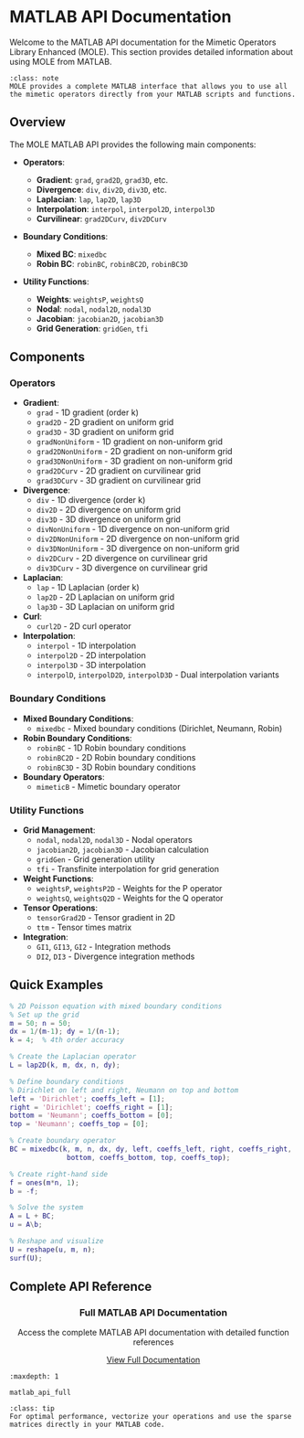 # MATLAB API Documentation

Welcome to the MATLAB API documentation for the Mimetic Operators Library Enhanced (MOLE). This section provides detailed information about using MOLE from MATLAB.

```{admonition} MATLAB Integration
:class: note
MOLE provides a complete MATLAB interface that allows you to use all the mimetic operators directly from your MATLAB scripts and functions.
```

## Overview

The MOLE MATLAB API provides the following main components:

- **Operators**:
  - **Gradient**: `grad`, `grad2D`, `grad3D`, etc.
  - **Divergence**: `div`, `div2D`, `div3D`, etc.
  - **Laplacian**: `lap`, `lap2D`, `lap3D`
  - **Interpolation**: `interpol`, `interpol2D`, `interpol3D`
  - **Curvilinear**: `grad2DCurv`, `div2DCurv`

- **Boundary Conditions**:
  - **Mixed BC**: `mixedbc`
  - **Robin BC**: `robinBC`, `robinBC2D`, `robinBC3D`

- **Utility Functions**:
  - **Weights**: `weightsP`, `weightsQ`
  - **Nodal**: `nodal`, `nodal2D`, `nodal3D`
  - **Jacobian**: `jacobian2D`, `jacobian3D`
  - **Grid Generation**: `gridGen`, `tfi`

## Components

<div class="component-box">
<h3>Operators</h3>
<ul>
<li><strong>Gradient</strong>: 
  <ul>
    <li><code>grad</code> - 1D gradient (order k)</li>
    <li><code>grad2D</code> - 2D gradient on uniform grid</li>
    <li><code>grad3D</code> - 3D gradient on uniform grid</li>
    <li><code>gradNonUniform</code> - 1D gradient on non-uniform grid</li>
    <li><code>grad2DNonUniform</code> - 2D gradient on non-uniform grid</li>
    <li><code>grad3DNonUniform</code> - 3D gradient on non-uniform grid</li>
    <li><code>grad2DCurv</code> - 2D gradient on curvilinear grid</li>
    <li><code>grad3DCurv</code> - 3D gradient on curvilinear grid</li>
  </ul>
</li>
<li><strong>Divergence</strong>: 
  <ul>
    <li><code>div</code> - 1D divergence (order k)</li>
    <li><code>div2D</code> - 2D divergence on uniform grid</li>
    <li><code>div3D</code> - 3D divergence on uniform grid</li>
    <li><code>divNonUniform</code> - 1D divergence on non-uniform grid</li>
    <li><code>div2DNonUniform</code> - 2D divergence on non-uniform grid</li>
    <li><code>div3DNonUniform</code> - 3D divergence on non-uniform grid</li>
    <li><code>div2DCurv</code> - 2D divergence on curvilinear grid</li>
    <li><code>div3DCurv</code> - 3D divergence on curvilinear grid</li>
  </ul>
</li>
<li><strong>Laplacian</strong>: 
  <ul>
    <li><code>lap</code> - 1D Laplacian (order k)</li>
    <li><code>lap2D</code> - 2D Laplacian on uniform grid</li>
    <li><code>lap3D</code> - 3D Laplacian on uniform grid</li>
  </ul>
</li>
<li><strong>Curl</strong>: 
  <ul>
    <li><code>curl2D</code> - 2D curl operator</li>
  </ul>
</li>
<li><strong>Interpolation</strong>: 
  <ul>
    <li><code>interpol</code> - 1D interpolation</li>
    <li><code>interpol2D</code> - 2D interpolation</li>
    <li><code>interpol3D</code> - 3D interpolation</li>
    <li><code>interpolD</code>, <code>interpolD2D</code>, <code>interpolD3D</code> - Dual interpolation variants</li>
  </ul>
</li>
</ul>
</div>

<div class="component-box">
<h3>Boundary Conditions</h3>
<ul>
<li><strong>Mixed Boundary Conditions</strong>: 
  <ul>
    <li><code>mixedbc</code> - Mixed boundary conditions (Dirichlet, Neumann, Robin)</li>
  </ul>
</li>
<li><strong>Robin Boundary Conditions</strong>: 
  <ul>
    <li><code>robinBC</code> - 1D Robin boundary conditions</li>
    <li><code>robinBC2D</code> - 2D Robin boundary conditions</li>
    <li><code>robinBC3D</code> - 3D Robin boundary conditions</li>
  </ul>
</li>
<li><strong>Boundary Operators</strong>: 
  <ul>
    <li><code>mimeticB</code> - Mimetic boundary operator</li>
  </ul>
</li>
</ul>
</div>

<div class="component-box">
<h3>Utility Functions</h3>
<ul>
<li><strong>Grid Management</strong>: 
  <ul>
    <li><code>nodal</code>, <code>nodal2D</code>, <code>nodal3D</code> - Nodal operators</li>
    <li><code>jacobian2D</code>, <code>jacobian3D</code> - Jacobian calculation</li>
    <li><code>gridGen</code> - Grid generation utility</li>
    <li><code>tfi</code> - Transfinite interpolation for grid generation</li>
  </ul>
</li>
<li><strong>Weight Functions</strong>: 
  <ul>
    <li><code>weightsP</code>, <code>weightsP2D</code> - Weights for the P operator</li>
    <li><code>weightsQ</code>, <code>weightsQ2D</code> - Weights for the Q operator</li>
  </ul>
</li>
<li><strong>Tensor Operations</strong>: 
  <ul>
    <li><code>tensorGrad2D</code> - Tensor gradient in 2D</li>
    <li><code>ttm</code> - Tensor times matrix</li>
  </ul>
</li>
<li><strong>Integration</strong>: 
  <ul>
    <li><code>GI1</code>, <code>GI13</code>, <code>GI2</code> - Integration methods</li>
    <li><code>DI2</code>, <code>DI3</code> - Divergence integration methods</li>
  </ul>
</li>
</ul>
</div>

## Quick Examples

```matlab
% 2D Poisson equation with mixed boundary conditions
% Set up the grid
m = 50; n = 50;
dx = 1/(m-1); dy = 1/(n-1);
k = 4;  % 4th order accuracy

% Create the Laplacian operator
L = lap2D(k, m, dx, n, dy);

% Define boundary conditions
% Dirichlet on left and right, Neumann on top and bottom
left = 'Dirichlet'; coeffs_left = [1];
right = 'Dirichlet'; coeffs_right = [1];
bottom = 'Neumann'; coeffs_bottom = [0];
top = 'Neumann'; coeffs_top = [0];

% Create boundary operator
BC = mixedbc(k, m, n, dx, dy, left, coeffs_left, right, coeffs_right, ...
              bottom, coeffs_bottom, top, coeffs_top);

% Create right-hand side
f = ones(m*n, 1);
b = -f;

% Solve the system
A = L + BC;
u = A\b;

% Reshape and visualize
U = reshape(u, m, n);
surf(U);
```

## Complete API Reference

<div class="component-box" style="text-align: center;">
<h3>Full MATLAB API Documentation</h3>
<p>Access the complete MATLAB API documentation with detailed function references</p>
<a href="matlab_api_full.html" class="btn btn-primary">View Full Documentation</a></div>

```{toctree}
:maxdepth: 1

matlab_api_full
```

```{admonition} Advanced Usage
:class: tip
For optimal performance, vectorize your operations and use the sparse matrices directly in your MATLAB code.
``` 